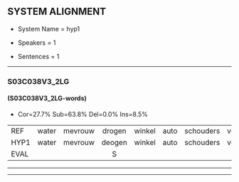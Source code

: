 
## SYSTEM ALIGNMENT

- System Name = hyp1

- Speakers = 1

- Sentences = 1

---

### S03C038V3_2LG

#### (S03C038V3_2LG-words)

- Cor=27.7%	Sub=63.8%	Del=0.0%	Ins=8.5%

|  |  |  |  |  |  |  |  |  |  |  |  |  |  |  |  |  |  |  |  |  |  |  |  |  |  |  |  |  |  |  |  |  |  |  |  |  |  |  |  |  |  |  |  |  |  |  |  |
|:--- |:---:|:---:|:---:|:---:|:---:|:---:|:---:|:---:|:---:|:---:|:---:|:---:|:---:|:---:|:---:|:---:|:---:|:---:|:---:|:---:|:---:|:---:|:---:|:---:|:---:|:---:|:---:|:---:|:---:|:---:|:---:|:---:|:---:|:---:|:---:|:---:|:---:|:---:|:---:|:---:|:---:|:---:|:---:|:---:|:---:|:---:|:---:|
| REF | water | mevrouw | drogen | winkel | auto | schouders | verhaal | koning |  | moeilijk | * | speelplaats | drinken | hoofdpijn | regen |  | vliegtuig | stoppen |  |  | opnieuw | gooien | sneeuwen | moeder | * | liedje | potlood | fietsbel | vinger | dichtbij | meisje | chauffeur | muziek | waarom | scheuren | lawaai | zwemmen | vuurwerk | * | appel | cola | kussen | eerste | circus | kleuren | voetbal | vlinder |
| HYP1 | water | mevrouw | deogen | winkel | auto | schouders | verhaal | koning | moeielijk | spelspeelplaats | terin | gen | hooft | pijn | regen | vlies | daar | stoppen | opnil | gooyen | sneel | win | mode | at | ltje | potot | fit | bel | viner | tist | che | a | muziek | waarom? | seren | lawai | zwemmen | vuurwerk | apo | apon | cola | kiseleersste | sier | dis | waren | voetballen | velinder |
| EVAL |  |  | S |  |  |  |  |  | I | S | S | S | S | S |  | I | S |  | I | I | S | S | S | S | S | S | S | S | S | S | S | S |  | S | S | S |  |  | S | S |  | S | S | S | S | S | S |
---

---
